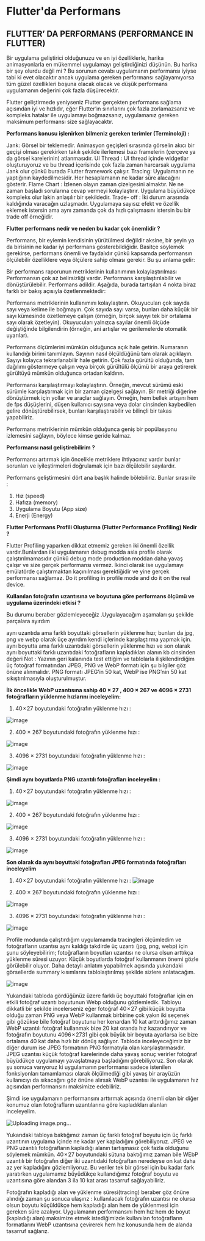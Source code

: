 # Flutter'da Performans

## FLUTTER’ DA PERFORMANS (PERFORMANCE IN FLUTTER)

Bir uygulama geliştirici olduğunuzu ve en iyi özelliklerle, harika animasyonlarla en mükemmel uygulamayı geliştirdiğinizi düşünün. Bu harika bir şey olurdu değil mi ? Bu sorunun cevabı uygulamanın performansı iyiyse tabi ki evet olacaktır ancak uygulama gereken performansı sağlayamıyorsa tüm güzel özellikleri boşuna olacak olacak ve düşük performans uygulamanın değerini çok fazla düşürecektir.

Flutter geliştirmede yeniyseniz Flutter gerçekten performans sağlama açısından iyi ve hızlıdır, eğer Flutter’ın sınırlarını çok fazla zorlamazsanız ve kompleks hatalar ile uygulamayı boğmazsanız, uygulamanız gereken maksimum performansı size sağlayacaktır.

**Performans konusu işlenirken bilmeniz gereken terimler (Terminoloji) :**

Jank: Görsel bir teklemedir. Animasyon geçişleri sırasında görselin akıcı bir geçişi olması gerekirken takılı şekilde ilerlemesi bazı framelerin (çerçeve ya da görsel karelerinin) atlanmasıdır.
UI Thread : UI thread içinde widgetlar oluşturuyoruz ve bu thread içerisinde çok fazla zaman harcarsak uygulama Jank olur çünkü burada Flutter framework çalışır.
Tracing: Uygulamanın ne yaptığının kaydedilmesidir. Her hesaplamanın ne kadar süre alacağını gösterir.
Flame Chart : İzlenen olayın zaman çizelgesini almaktır. Ne ne zaman başladı sorularına cevap vermeyi kolaylaştırır. Uygulama büyüdükçe kompleks olur lakin anlaşılır bir şekildedir.
Trade- off : İki durum arasında kaldığında varacağın uzlaşmadır. Uygulamaya sayısız efekt ve özellik eklemek istersin ama aynı zamanda çok da hızlı çalışmasını istersin bu bir trade off örneğidir.

**Flutter performans nedir ve neden bu kadar çok önemlidir ?**

Performans, bir eylemin kendisinin yürütülmesi değildir aksine, bir şeyin ya da birisinin ne kadar iyi performans gösterebildiğidir. Basitçe söylemek gerekirse, performans önemli ve faydalıdır çünkü kapsamda performansın ölçülebilir özelliklere veya ölçülere sahip olması gerekir. Bu şu anlama gelir:

Bir performans raporunun metriklerinin kullanımının kolaylaştırılması
Performansın çok az belirsizliği vardır.
Performans karşılaştırılabilir ve dönüştürülebilir.
Performans adildir.
Aşağıda, burada tartışılan 4 nokta biraz farklı bir bakış açısıyla özetlenmektedir:

Performans metriklerinin kullanımını kolaylaştırın. Okuyucuları çok sayıda sayı veya kelime ile boğmayın. Çok sayıda sayı varsa, bunları daha küçük bir sayı kümesinde özetlemeye çalışın (örneğin, birçok sayıyı tek bir ortalama sayı olarak özetleyin). Okuyucuları yalnızca sayılar önemli ölçüde değiştiğinde bilgilendirin (örneğin, ani artışlar ve gerilemelerde otomatik uyarılar).

Performans ölçümlerini mümkün olduğunca açık hale getirin. Numaranın kullandığı birimi tanımlayın. Sayının nasıl ölçüldüğünü tam olarak açıklayın. Sayıyı kolayca tekrarlanabilir hale getirin. Çok fazla gürültü olduğunda, tam dağılımı göstermeye çalışın veya birçok gürültülü ölçümü bir araya getirerek gürültüyü mümkün olduğunca ortadan kaldırın.

Performansı karşılaştırmayı kolaylaştırın. Örneğin, mevcut sürümü eski sürümle karşılaştırmak için bir zaman çizelgesi sağlayın. Bir metriği diğerine dönüştürmek için yollar ve araçlar sağlayın. Örneğin, hem bellek artışını hem de fps düşüşlerini, düşen kullanıcı sayısına veya dolar cinsinden kaybedilen gelire dönüştürebilirsek, bunları karşılaştırabilir ve bilinçli bir takas yapabiliriz.

Performans metriklerinin mümkün olduğunca geniş bir popülasyonu izlemesini sağlayın, böylece kimse geride kalmaz.

**Performansı nasıl geliştirebilirim ?**

Performansı artırmak için öncelikle metriklere ihtiyacınız vardır bunlar sorunları ve iyileştirmeleri doğrulamak için bazı ölçülebilir sayılardır.

Performans geliştirmesini dört ana başlık halinde bölebiliriz. Bunlar sırası ile :

1. Hız (speed)
2. Hafıza (memory)
3. Uygulama Boyutu (App size)
4. Enerji (Energy)

**Flutter Performans Profili Oluşturma (Flutter Performance Profiling) Nedir ?**

Flutter Profiling yaparken dikkat etmemiz gereken iki önemli özellik vardır.Bunlardan ilki uygulamanın debug modda asla profile olarak çalıştırılmamasıdır çünkü debug mode production moddan daha yavaş çalışır ve size gerçek performansı vermez. İkinci olarak ise uygulamayı emülatörde çalıştırmaktan kaçınılması gerektiğidir ve yine gerçek performansı sağlamaz. Do it profiling in profile mode and do it on the real device.

**Kullanılan fotoğrafın uzantısına ve boyutuna göre performans ölçümü ve uygulama üzerindeki etkisi ?**

Bu durumu beraber gözlemleyeceğiz .Uygulayacağım aşamaları şu şekilde parçalara ayırdım

aynı uzantıda ama farklı boyuttaki görsellerin yüklenme hızı; bunları da jpg, png ve webp olarak üçe ayırdım kendi içlerinde karşılaştırma yapmak için.
aynı boyutta ama farklı uzantıdaki görsellerin yüklenme hızı
ve son olarak aynı boyuttaki farklı uzantıdaki fotoğrafların kapladıkları alanın kb cinsinden değeri
Not : Yazının geri kalanında test ettiğim ve tablolarla ilişkilendirdiğim üç fotoğraf formatından JPEG, PNG ve WebP formatı için şu bilgiler göz önüne alınmalıdır. PNG formatı JPEG’in 50 kat, WebP ise PNG’nin 50 kat sıkıştırılmasıyla oluşturulmuştur.

**İlk öncelikle WebP uzantısına sahip 40 × 27 , 400 × 267 ve 4096 × 2731 fotoğrafların yüklenme hızlarını inceleyelim:**

1. 40 × 27 boyutundaki fotoğrafın  yüklenme hızı :

![image](https://user-images.githubusercontent.com/71139790/191954895-9b22d189-6458-4f0d-aa7d-b7dd71ef561b.png)

2. 400 × 267 boyutundaki fotoğrafın yüklenme hızı :

![image](https://user-images.githubusercontent.com/71139790/191955151-12e7da9f-70b6-4277-9734-126a251dbec8.png)

3. 4096 × 2731 boyutundaki fotoğrafın yüklenme hızı :

![image](https://user-images.githubusercontent.com/71139790/191955219-135bb6ee-e4f4-4d67-90cc-d113c57ecc80.png)

**Şimdi aynı boyutlarda PNG uzantılı fotoğrafları inceleyelim :**

1. 40 × 27 boyutundaki fotoğrafın  yüklenme hızı :

![image](https://user-images.githubusercontent.com/71139790/191955441-be20a602-6020-4e87-82be-a0fb8a846c67.png)


2. 400 × 267 boyutundaki fotoğrafın yüklenme hızı :

![image](https://user-images.githubusercontent.com/71139790/191955536-c58f2e58-92c6-4f18-935d-fd406d758b92.png)

3. 4096 × 2731 boyutundaki fotoğrafın yüklenme hızı :

![image](https://user-images.githubusercontent.com/71139790/191955716-cd705327-500e-49e5-afc1-03415ac352d7.png)

**Son olarak da aynı boyuttaki fotoğrafları JPEG formatında fotoğrafları inceleyelim**

1. 40 × 27 boyutundaki fotoğrafın  yüklenme hızı :
![image](https://user-images.githubusercontent.com/71139790/191955760-ab47bf26-2283-463c-9798-b82a5282f5e5.png)


2. 400 × 267 boyutundaki fotoğrafın yüklenme hızı :

![image](https://user-images.githubusercontent.com/71139790/191955809-6e354602-c9f9-42f0-abe5-9fa1f5c48dee.png)

3. 4096 × 2731 boyutundaki fotoğrafın yüklenme hızı :

![image](https://user-images.githubusercontent.com/71139790/191955901-b62f2843-0445-4518-9efc-e83e5f339f9d.png)

Profile modunda çalıştırdığım uygulamamda tracingleri ölçümledim ve fotoğrafların uzantısı aynı kaldığı takdirde üç uzantı (jpg, png, webp) için şunu söyleyebilirim; fotoğrafların boyutları uzantısı ne olursa olsun arttıkça yüklenme süresi uzuyor. Küçük boyutlarda fotoğraf kullanmanın önemi gözle görülebilir oluyor. Daha detaylı anlatım yapabilmek açısında yukarıdaki görsellerde summary kısımlarını tablolaştırılmış şekilde sizlere anlatacağım.

![image](https://user-images.githubusercontent.com/71139790/191955946-e85dc5db-4192-42fc-8551-b0238e8cc0dd.png)

Yukarıdaki tabloda gördüğünüz üzere farklı üç boyuttaki fotoğraflar için en etkili fotoğraf uzantı boyutunun Webp olduğunu gözlemledik. Tabloyu dikkatli bir şekilde incelerseniz eğer fotoğraf 40 × 27 gibi küçük boyutta olduğu zaman PNG veya WebP kullanmak birbirine çok yakın iki seçenek gibi gözükse bile fotoğraf boyutunu her kenardan 10 kat arttırdığımız zaman WebP uzantılı fotoğraf kullanmak bize 20 kat oranda hız kazandırıyor ve fotoğrafın boyutunu 4096 × 2731 gibi çok büyük bir boyuta ayarlarsa ise bize ortalama 40 kat daha hızlı bir dönüş sağlıyor. Tabloda inceleyeceğimiz bir diğer durum ise JPEG formatının PNG formatıyla olan karşılaştırmasıdır. JPEG uzantısı küçük fotoğraf karelerinde daha yavaş sonuç verirler fotoğraf büyüdükçe uygulamayı yavaşlatmaya başladığını görebiliyoruz. Son olarak şu sonuca varıyoruz ki uygulamanın performansı sadece istenilen fonksiyonları tamamlaması olarak ölçülmediği gibi yavaş bir arayüzün kullanıcıyı da sıkacağını göz önüne alırsak WebP uzantısı ile uygulamanın hız açısından  performansını maksimize edebiliriz. 

Şimdi ise uygulamanın performansını arttırmak açısında önemli olan bir diğer konumuz olan fotoğrafların uzantılarına göre kapladıkları alanları inceleyelim. 

![Uploading image.png…]()

Yukarıdaki tabloya baktığımız zaman üç farklı fotoğraf boyutu için üç farklı uzantının uygulama içinde ne kadar yer kapladığını görebiliyoruz. JPEG ve PNG uzantılı fotoğrafların kapladığı alanın tartışmasız çok fazla olduğunu söylemek mümkün. 40 × 27 boyutundaki sütuna baktığımız zaman bile WEbP uzantılı bir fotoğrafın diğer iki uzantıdaki fotoğraftan neredeyse on kat daha az yer kapladığını gözlemliyoruz. Bu veriler tek bir görsel için bu kadar fark yaratırken uygulamamız büyüdükçe kullandığımız fotoğraf boyutu ve uzantısına göre alandan 3 ila 10 kat arası tasarruf sağlayabiliriz. 

Fotoğrafın kapladığı alan ve yüklenme süresi(tracing) beraber göz önüne alındığı zaman şu sonuca ulaşırız : kullanılacak fotoğrafın uzantısı ne olursa olsun boyutu küçüldükçe hem kapladığı alan hem de yüklenmesi için gereken süre azalıyor. Uygulamanın performansını hem hız hem de boyut (kapladığı alan) maksimize etmek istediğimizde kullanılan fotoğrafların formatlarını WebP uzantısına çevirerek hem hız konusunda  hem de alanda tasarruf sağlarız. 
















